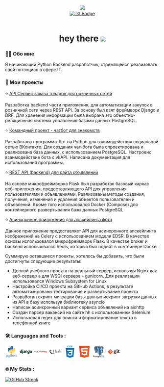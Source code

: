 <div id="header" align="center">
  <img src="https://media.giphy.com/media/M9gbBd9nbDrOTu1Mqx/giphy.gif" width="100"/>
  <div id="badges">
<!--   <a href="https://www.linkedin.com/in/vlad-belii-61a1b82ab?trk=contact-info">
    <img src="https://img.shields.io/badge/LinkedIn-blue?style=for-the-badge&logo=linkedin&logoColor=white" alt="LinkedIn Badge"/>
  </a> -->
  <a href="https://t.me/tulad95">
    <img src="https://img.shields.io/badge/Telegram-2CA5E0?style=for-the-badge&logo=telegram&logoColor=white" alt="TG Badge"/>
  </a>
<!--   <a href="https://x.com/Tulad58">
    <img src="https://img.shields.io/badge/Twitter-blue?style=for-the-badge&logo=twitter&logoColor=white" alt="Twitter Badge"/>
  </a> -->
    
  </div>
  <img src="https://komarev.com/ghpvc/?username=tulad58&style=flat-square&color=blue" alt=""/>
<h1>
  hey there
  <img src="https://media.giphy.com/media/hvRJCLFzcasrR4ia7z/giphy.gif" width="30px"/>
</h1>
</div>

### :man_technologist: Обо мне
Я начинающий Python Backend разработчик, стремящейся реализовать свой потэнциал в сфере IT.

### 💼 Мои проекты
⭐ <a href="https://github.com/tulad58/retail_orderAPI">API Сервис заказа товаров для розничных сетей</a>
<p>Разработка backend части приложения, для автоматизации закупок в розничной сети через REST API. За основу был взят фреймворк Django и DRF. Для хранения информации была выбрана это объектно-реляционная система управления базами данных PostgreSQL.</p>
<p></p>
⭐ <a href="https://github.com/tulad58/VKinder/tree/main/Bot_4">Командный проект - чатбот для знакомств</a>
<p>Разработана программа-бот на Python для взаимодействия социальной сетью ВКонтакте. Для создания чат-бота была спроектирована и реализована база данных, с использованием PostgreSQL. Настроено взаимодействие бота с vkAPI. Написана документация для использования программы.</p>
<p></p>
⭐ <a href="https://github.com/tulad58/flask">REST API (backend) для сайта объявлений</a>
<p>На основе микрофреймворка Flask был разработан базовый каркас веб-приложения, предоставляющего API для управления пользователями и объявлениями. Реализованы методы создания, получения, изменения и удаления объектов пользователей и объявлений. Кроме того использовался Docker (Compose) для контейнерного развертывания базы данных PostgreSQL</p>
<p></p>
⭐ <a href="https://github.com/tulad58/celery_upscale">Асинхронное приложения для апскейлинга фото</a>
<p>Данное приложение предоставляет API для асинхронного апскейлинга изображений на Celery с использованием модели EDSR. В качестве основы использовался микрофреймворк Flask.  В качестве broker и backend использовался Redis, который был поднят в контейнере Docker</p>
<p></p>
Суммирую оставшиеся проекты, хотелось бы добавить, что были достигнуты следующие результаты:
<ul>
  <li>Деплой учебного проекта на реальный сервер, используя Nginx как веб-сервер а для WSGI сервера - gunicorn. Для реализации использовался Windows Subsystem for Linux</li>
  <li>Настройка CI/CD проекта на GitHub Actions, в результате автоматизированы тестирование и развертывание проекта</li>
  <li>Разработан скрипт миграции базы данных искрипт загрузки данных из API в базу используя библиотеку asyncio</li>
  <li>Написан асинхронный вариант сервиса объявлений на aiohttp</li>
  <li>Создан парсер вакансий на сайте hh с использованием Selenium</li>
  <li>Использовал regex для поиска и форматирование текста в телефонной книге</li>
</ul>

### :hammer_and_wrench: Languages and Tools :

<div>
  <img src="https://github.com/devicons/devicon/blob/master/icons/python/python-original-wordmark.svg" title="Python" alt="Python" width="40" height="40"/>&nbsp;
  <img src="https://github.com/devicons/devicon/blob/master/icons/django/django-plain-wordmark.svg" title="Django" alt="Django" width="40" height="40"/>&nbsp;
  <img src="https://github.com/devicons/devicon/blob/master/icons/sqlalchemy/sqlalchemy-original-wordmark.svg" title="sqlalchemy" alt="sqlalchemy" width="40" height="40"/>&nbsp;
  <img src="https://github.com/devicons/devicon/blob/master/icons/flask/flask-original-wordmark.svg" title="flask" alt="flask" width="40" height="40"/>&nbsp;
  <img src="https://github.com/devicons/devicon/blob/master/icons/css3/css3-plain-wordmark.svg"  title="CSS3" alt="CSS" width="40" height="40"/>&nbsp;
  <img src="https://github.com/devicons/devicon/blob/master/icons/html5/html5-original.svg" title="HTML5" alt="HTML" width="40" height="40"/>&nbsp;
  <img src="https://github.com/devicons/devicon/blob/master/icons/postgresql/postgresql-original-wordmark.svg" title="postgresql"  alt="postgresql" width="40" height="40"/>&nbsp;
  <img src="https://github.com/devicons/devicon/blob/master/icons/git/git-original-wordmark.svg" title="Git" **alt="Git" width="40" height="40"/>
</div>

### :fire: My Stats :
[![GitHub Streak](http://github-readme-streak-stats.herokuapp.com?user=tulad58&theme=dark&background=000000)](https://git.io/streak-stats)



















<!--
**tulad58/tulad58** is a ✨ _special_ ✨ repository because its `README.md` (this file) appears on your GitHub profile.

Here are some ideas to get you started:

- 🔭 I’m currently working on ...
- 🌱 I’m currently learning ...
- 👯 I’m looking to collaborate on ...
- 🤔 I’m looking for help with ...
- 💬 Ask me about ...
- 📫 How to reach me: ...
- 😄 Pronouns: ...
- ⚡ Fun fact: ...
-->
